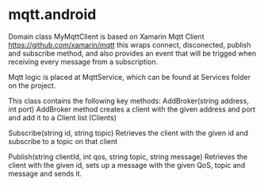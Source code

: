 # mqtt.android

Domain class MyMqttClient is based on Xamarin Mqtt Client https://github.com/xamarin/mqtt
this wraps connect, disconected, publish and subscribe method, and also provides an event that will be trigged when receiving every message from a subscription.

Mqtt logic is placed at MqttService, which can be found at Services folder on the project.

This class contains the following key methods:
AddBroker(string address, int port)
AddBroker method creates a client with the given address and port and add it to a Client list (Clients)

Subscribe(string id, string topic)
Retrieves the client with the given id and subscribe to a topic on that client


Publish(string clientId, int qos, string topic, string message)
Retrieves the client with the given id, sets up a message with the given QoS, topic and message and sends it.
